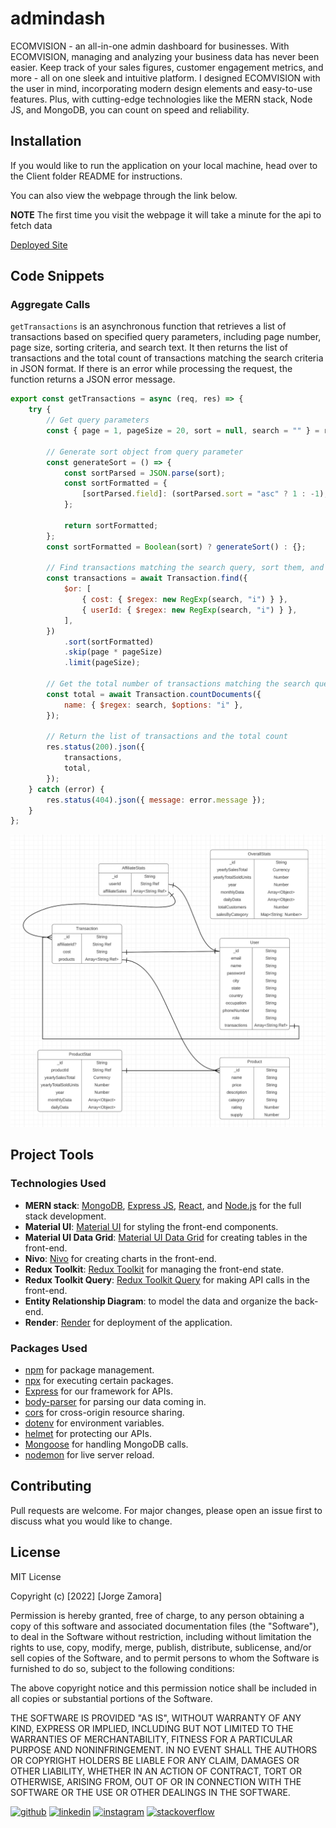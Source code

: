 # admindash
ECOMVISION - an all-in-one admin dashboard for businesses. With ECOMVISION, managing and analyzing your business data has never been easier. Keep track of your sales figures, customer engagement metrics, and more - all on one sleek and intuitive platform. I designed ECOMVISION with the user in mind, incorporating modern design elements and easy-to-use features. Plus, with cutting-edge technologies like the MERN stack, Node JS, and MongoDB, you can count on speed and reliability.
  

## Installation
If you would like to run the application on your local machine, head over to the Client folder README for instructions.

You can also view the webpage through the link below. 

**NOTE** The first time you visit the webpage it will take a minute for the api to fetch data

[Deployed Site](https://adminclient-nfme.onrender.com)




## Code Snippets

### Aggregate Calls

`getTransactions` is an asynchronous function that retrieves a list of transactions based on specified query parameters, including page number, page size, sorting criteria, and search text. It then returns the list of transactions and the total count of transactions matching the search criteria in JSON format. If there is an error while processing the request, the function returns a JSON error message.

```js
export const getTransactions = async (req, res) => {
    try {
        // Get query parameters
        const { page = 1, pageSize = 20, sort = null, search = "" } = req.query;

        // Generate sort object from query parameter
        const generateSort = () => {
            const sortParsed = JSON.parse(sort);
            const sortFormatted = {
                [sortParsed.field]: (sortParsed.sort = "asc" ? 1 : -1),
            };

            return sortFormatted;
        };
        const sortFormatted = Boolean(sort) ? generateSort() : {};

        // Find transactions matching the search query, sort them, and paginate the results
        const transactions = await Transaction.find({
            $or: [
                { cost: { $regex: new RegExp(search, "i") } },
                { userId: { $regex: new RegExp(search, "i") } },
            ],
        })
            .sort(sortFormatted)
            .skip(page * pageSize)
            .limit(pageSize);

        // Get the total number of transactions matching the search query
        const total = await Transaction.countDocuments({
            name: { $regex: search, $options: "i" },
        });

        // Return the list of transactions and the total count
        res.status(200).json({
            transactions,
            total,
        });
    } catch (error) {
        res.status(404).json({ message: error.message });
    }
};
```



![Data Model](./assets/datamodel.png)




## Project Tools

### Technologies Used

- **MERN stack**: [MongoDB](https://www.mongodb.com/), [Express JS](https://expressjs.com/), [React](https://reactjs.org/), and [Node.js](https://nodejs.org/) for the full stack development.
- **Material UI**: [Material UI](https://mui.com/) for styling the front-end components.
- **Material UI Data Grid**: [Material UI Data Grid](https://mui.com/components/data-grid/) for creating tables in the front-end.
- **Nivo**: [Nivo](https://nivo.rocks/) for creating charts in the front-end.
- **Redux Toolkit**: [Redux Toolkit](https://redux-toolkit.js.org/) for managing the front-end state.
- **Redux Toolkit Query**: [Redux Toolkit Query](https://redux-toolkit.js.org/rtk-query/overview) for making API calls in the front-end.
- **Entity Relationship Diagram**: to model the data and organize the back-end.
- **Render**: [Render](https://render.com/) for deployment of the application.

### Packages Used

- [npm](https://www.npmjs.com/) for package management.
- [npx](https://www.npmjs.com/package/npx) for executing certain packages.
- [Express](https://www.npmjs.com/package/express) for our framework for APIs.
- [body-parser](https://www.npmjs.com/package/body-parser) for parsing our data coming in.
- [cors](https://www.npmjs.com/package/cors) for cross-origin resource sharing.
- [dotenv](https://www.npmjs.com/package/dotenv) for environment variables.
- [helmet](https://www.npmjs.com/package/helmet) for protecting our APIs.
- [Mongoose](https://www.npmjs.com/package/mongoose) for handling MongoDB calls.
- [nodemon](https://www.npmjs.com/package/nodemon) for live server reload.


## Contributing

Pull requests are welcome. For major changes, please open an issue first to discuss what you would like to change.
## License

MIT License

Copyright (c) [2022] [Jorge Zamora]

Permission is hereby granted, free of charge, to any person obtaining a copy
of this software and associated documentation files (the "Software"), to deal
in the Software without restriction, including without limitation the rights
to use, copy, modify, merge, publish, distribute, sublicense, and/or sell
copies of the Software, and to permit persons to whom the Software is
furnished to do so, subject to the following conditions:

The above copyright notice and this permission notice shall be included in all
copies or substantial portions of the Software.

THE SOFTWARE IS PROVIDED "AS IS", WITHOUT WARRANTY OF ANY KIND, EXPRESS OR
IMPLIED, INCLUDING BUT NOT LIMITED TO THE WARRANTIES OF MERCHANTABILITY,
FITNESS FOR A PARTICULAR PURPOSE AND NONINFRINGEMENT. IN NO EVENT SHALL THE
AUTHORS OR COPYRIGHT HOLDERS BE LIABLE FOR ANY CLAIM, DAMAGES OR OTHER
LIABILITY, WHETHER IN AN ACTION OF CONTRACT, TORT OR OTHERWISE, ARISING FROM,
OUT OF OR IN CONNECTION WITH THE SOFTWARE OR THE USE OR OTHER DEALINGS IN THE
SOFTWARE.

[<img src='https://cdn.jsdelivr.net/npm/simple-icons@3.0.1/icons/github.svg' alt='github' height='40'>](https://github.com/jbxamora)  [<img src='https://cdn.jsdelivr.net/npm/simple-icons@3.0.1/icons/linkedin.svg' alt='linkedin' height='40'>](https://www.linkedin.com/in/jorge-zamora-786945250//)  [<img src='https://cdn.jsdelivr.net/npm/simple-icons@3.0.1/icons/instagram.svg' alt='instagram' height='40'>](https://www.instagram.com/jbxamora/)  [<img src='https://cdn.jsdelivr.net/npm/simple-icons@3.0.1/icons/stackoverflow.svg' alt='stackoverflow' height='40'>](https://stackoverflow.com/users/20023706/jbxamora)
